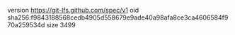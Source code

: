 version https://git-lfs.github.com/spec/v1
oid sha256:f9843188568cedb4905d558679e9ade40a98afa8ce3ca4606584f970a259534d
size 3499
